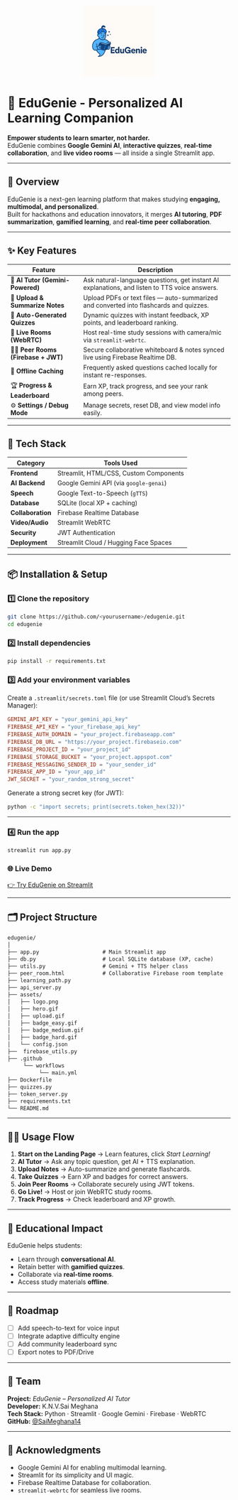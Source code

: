 <p align="center">
  <img src="assets/logo.png" alt="EduGenie Logo" width="160"/>
</p>

# 🌟 EduGenie - Personalized AI Learning Companion

**Empower students to learn smarter, not harder.**  
EduGenie combines **Google Gemini AI**, **interactive quizzes**, **real-time collaboration**, and **live video rooms** — all inside a single Streamlit app.  

---

## 🚀 Overview

EduGenie is a next-gen learning platform that makes studying **engaging, multimodal, and personalized**.  
Built for hackathons and education innovators, it merges **AI tutoring**, **PDF summarization**, **gamified learning**, and **real-time peer collaboration**.

---

## ✨ Key Features

| Feature | Description |
|----------|-------------|
| 🤖 **AI Tutor (Gemini-Powered)** | Ask natural-language questions, get instant AI explanations, and listen to TTS voice answers. |
| 📄 **Upload & Summarize Notes** | Upload PDFs or text files — auto-summarized and converted into flashcards and quizzes. |
| 🧠 **Auto-Generated Quizzes** | Dynamic quizzes with instant feedback, XP points, and leaderboard ranking. |
| 🎥 **Live Rooms (WebRTC)** | Host real-time study sessions with camera/mic via `streamlit-webrtc`. |
| 👩‍🏫 **Peer Rooms (Firebase + JWT)** | Secure collaborative whiteboard & notes synced live using Firebase Realtime DB. |
| 🧩 **Offline Caching** | Frequently asked questions cached locally for instant re-responses. |
| 🏆 **Progress & Leaderboard** | Earn XP, track progress, and see your rank among peers. |
| ⚙️ **Settings / Debug Mode** | Manage secrets, reset DB, and view model info easily. |

---

## 🧰 Tech Stack

| Category | Tools Used |
|-----------|------------|
| **Frontend** | Streamlit, HTML/CSS, Custom Components |
| **AI Backend** | Google Gemini API (via `google-genai`) |
| **Speech** | Google Text-to-Speech (`gTTS`) |
| **Database** | SQLite (local XP + caching) |
| **Collaboration** | Firebase Realtime Database |
| **Video/Audio** | Streamlit WebRTC |
| **Security** | JWT Authentication |
| **Deployment** | Streamlit Cloud / Hugging Face Spaces |

---

## 📦 Installation & Setup

### 1️⃣ Clone the repository
```bash
git clone https://github.com/<yourusername>/edugenie.git
cd edugenie
```

### 2️⃣ Install dependencies
```bash
pip install -r requirements.txt
```

### 3️⃣ Add your environment variables  
Create a `.streamlit/secrets.toml` file (or use Streamlit Cloud’s Secrets Manager):

```toml
GEMINI_API_KEY = "your_gemini_api_key"
FIREBASE_API_KEY = "your_firebase_api_key"
FIREBASE_AUTH_DOMAIN = "your_project.firebaseapp.com"
FIREBASE_DB_URL = "https://your_project.firebaseio.com"
FIREBASE_PROJECT_ID = "your_project_id"
FIREBASE_STORAGE_BUCKET = "your_project.appspot.com"
FIREBASE_MESSAGING_SENDER_ID = "your_sender_id"
FIREBASE_APP_ID = "your_app_id"
JWT_SECRET = "your_random_strong_secret"
```

Generate a strong secret key (for JWT):
```bash
python -c "import secrets; print(secrets.token_hex(32))"
```

---

### 4️⃣ Run the app
```bash
streamlit run app.py
```

### 🌐 Live Demo
[👉 Try EduGenie on Streamlit](https://edugenie-akq5vbrtz8pahgrgr8d8uv.streamlit.app/)


---

## 🗂️ Project Structure
```
edugenie/
│
├── app.py                    # Main Streamlit app
├── db.py                     # Local SQLite database (XP, cache)
├── utils.py                  # Gemini + TTS helper class
├── peer_room.html            # Collaborative Firebase room template
├── learning_path.py
├── api_server.py
├── assets/
│   ├── logo.png
│   ├── hero.gif
│   ├── upload.gif
│   ├── badge_easy.gif
│   ├── badge_medium.gif
│   ├── badge_hard.gif
│   └── config.json
├──  firebase_utils.py
├── .github
     └── workflows
          └── main.yml
├── Dockerfile
├── quizzes.py
├── token_server.py
├── requirements.txt
└── README.md
```

---

## 🧑‍💻 Usage Flow

1. **Start on the Landing Page** → Learn features, click *Start Learning!*  
2. **AI Tutor** → Ask any topic question, get AI + TTS explanation.  
3. **Upload Notes** → Auto-summarize and generate flashcards.  
4. **Take Quizzes** → Earn XP and badges for correct answers.  
5. **Join Peer Rooms** → Collaborate securely using JWT tokens.  
6. **Go Live!** → Host or join WebRTC study rooms.  
7. **Track Progress** → Check leaderboard and XP growth.  

---

## 🧠 Educational Impact

EduGenie helps students:
- Learn through **conversational AI**.
- Retain better with **gamified quizzes**.
- Collaborate via **real-time rooms**.
- Access study materials **offline**.

---

## 🏁 Roadmap

- [ ] Add speech-to-text for voice input  
- [ ] Integrate adaptive difficulty engine  
- [ ] Add community leaderboard sync  
- [ ] Export notes to PDF/Drive  

---

## 👥 Team

**Project:** *EduGenie – Personalized AI Tutor*  
**Developer:** K.N.V.Sai Meghana   
**Tech Stack:** Python · Streamlit · Google Gemini · Firebase · WebRTC  
**GitHub:** [@SaiMeghana14](https://github.com/SaiMeghana14)

---

## 💖 Acknowledgments
- Google Gemini AI for enabling multimodal learning.  
- Streamlit for its simplicity and UI magic.  
- Firebase Realtime Database for collaboration.  
- `streamlit-webrtc` for seamless live rooms.
